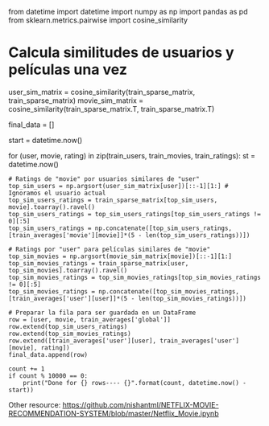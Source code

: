 from datetime import datetime
import numpy as np
import pandas as pd
from sklearn.metrics.pairwise import cosine_similarity

# Calcula similitudes de usuarios y películas una vez
user_sim_matrix = cosine_similarity(train_sparse_matrix, train_sparse_matrix)
movie_sim_matrix = cosine_similarity(train_sparse_matrix.T, train_sparse_matrix.T)

final_data = []

start = datetime.now()

for (user, movie, rating) in zip(train_users, train_movies, train_ratings):
    st = datetime.now()
    
    # Ratings de "movie" por usuarios similares de "user"
    top_sim_users = np.argsort(user_sim_matrix[user])[::-1][1:] # Ignoramos el usuario actual
    top_sim_users_ratings = train_sparse_matrix[top_sim_users, movie].toarray().ravel()
    top_sim_users_ratings = top_sim_users_ratings[top_sim_users_ratings != 0][:5]
    top_sim_users_ratings = np.concatenate([top_sim_users_ratings, [train_averages['movie'][movie]]*(5 - len(top_sim_users_ratings))])
    
    # Ratings por "user" para películas similares de "movie"
    top_sim_movies = np.argsort(movie_sim_matrix[movie])[::-1][1:]
    top_sim_movies_ratings = train_sparse_matrix[user, top_sim_movies].toarray().ravel()
    top_sim_movies_ratings = top_sim_movies_ratings[top_sim_movies_ratings != 0][:5]
    top_sim_movies_ratings = np.concatenate([top_sim_movies_ratings, [train_averages['user'][user]]*(5 - len(top_sim_movies_ratings))])
    
    # Preparar la fila para ser guardada en un DataFrame
    row = [user, movie, train_averages['global']]
    row.extend(top_sim_users_ratings)
    row.extend(top_sim_movies_ratings)
    row.extend([train_averages['user'][user], train_averages['user'][movie], rating])
    final_data.append(row)
    
    count += 1
    if count % 10000 == 0:
        print("Done for {} rows---- {}".format(count, datetime.now() - start))

  Other resource: https://github.com/nishantml/NETFLIX-MOVIE-RECOMMENDATION-SYSTEM/blob/master/Netflix_Movie.ipynb
